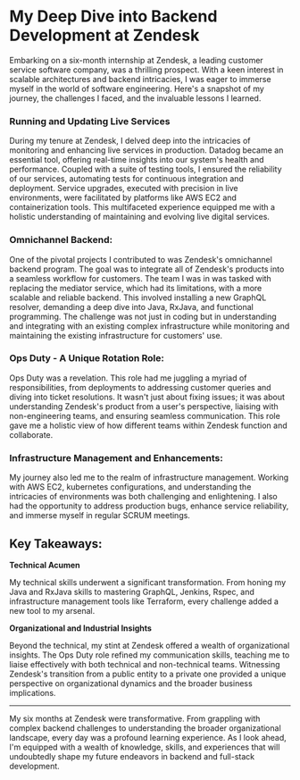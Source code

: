 # My Deep Dive into Backend Development at Zendesk

Embarking on a six-month internship at Zendesk, a leading customer service software company, was a thrilling prospect. With a keen interest in scalable architectures and backend intricacies, I was eager to immerse myself in the world of software engineering. Here's a snapshot of my journey, the challenges I faced, and the invaluable lessons I learned.

### Running and Updating Live Services
During my tenure at Zendesk, I delved deep into the intricacies of monitoring and enhancing live services in production. Datadog became an essential tool, offering real-time insights into our system's health and performance. Coupled with a suite of testing tools, I ensured the reliability of our services, automating tests for continuous integration and deployment. Service upgrades, executed with precision in live environments, were facilitated by platforms like AWS EC2 and containerization tools. This multifaceted experience equipped me with a holistic understanding of maintaining and evolving live digital services.


### Omnichannel Backend:
One of the pivotal projects I contributed to was Zendesk's omnichannel backend program. The goal was to integrate all of Zendesk's products into a seamless workflow for customers. The team I was in was tasked with replacing the mediator service, which had its limitations, with a more scalable and reliable backend. This involved installing a new GraphQL resolver, demanding a deep dive into Java, RxJava, and functional programming. The challenge was not just in coding but in understanding and integrating with an existing complex infrastructure while monitoring and maintaining the existing infrastructure for customers' use.

### Ops Duty - A Unique Rotation Role:
Ops Duty was a revelation. This role had me juggling a myriad of responsibilities, from deployments to addressing customer queries and diving into ticket resolutions. It wasn't just about fixing issues; it was about understanding Zendesk's product from a user's perspective, liaising with non-engineering teams, and ensuring seamless communication. This role gave me a holistic view of how different teams within Zendesk function and collaborate.

### Infrastructure Management and Enhancements:
My journey also led me to the realm of infrastructure management. Working with AWS EC2, kubernetes configurations, and understanding the intricacies of environments was both challenging and enlightening. I also had the opportunity to address production bugs, enhance service reliability, and immerse myself in regular SCRUM meetings.

## Key Takeaways:

**Technical Acumen**

My technical skills underwent a significant transformation. From honing my Java and RxJava skills to mastering GraphQL, Jenkins, Rspec, and infrastructure management tools like Terraform, every challenge added a new tool to my arsenal.

**Organizational and Industrial Insights**

Beyond the technical, my stint at Zendesk offered a wealth of organizational insights. The Ops Duty role refined my communication skills, teaching me to liaise effectively with both technical and non-technical teams. Witnessing Zendesk's transition from a public entity to a private one provided a unique perspective on organizational dynamics and the broader business implications.

---

My six months at Zendesk were transformative. From grappling with complex backend challenges to understanding the broader organizational landscape, every day was a profound learning experience. As I look ahead, I'm equipped with a wealth of knowledge, skills, and experiences that will undoubtedly shape my future endeavors in backend and full-stack development.